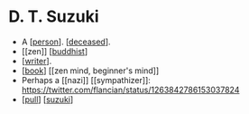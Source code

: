 # D. T. Suzuki

- A [[person]]. [[deceased]].
- [[zen]] [[buddhist]]
- [[writer]].
- [[book]] [[zen mind, beginner's mind]]
- Perhaps a [[nazi]] [[sympathizer]]: https://twitter.com/flancian/status/1263842786153037824
- [[pull]] [[suzuki]]


[//begin]: # "Autogenerated link references for markdown compatibility"
[person]: person "Person"
[deceased]: deceased "Deceased"
[buddhist]: buddhist "Buddhist"
[writer]: writer "Writer"
[book]: book "Book"
[pull]: pull "Pull"
[suzuki]: suzuki "Suzuki"
[//end]: # "Autogenerated link references"